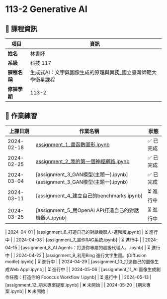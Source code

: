 # 113-2 Generative AI

## 📌 課程資訊
| 項目   | 資訊 |
|--------|------|
| **姓名** | 林書妤 |
| **系級** | 科技 117 |
| **課程名稱** | 生成式AI：文字與圖像生成的原理與實務_國立臺灣師範大學衛星課程 |
| **修課學期** | 113-2 |  

## 📝 作業練習
| 上課日期  | 作業名稱 | 狀態 |
|-----------|------------------------------|--------|
| 2024-02-18 | [assignment_1_畫函數圖形.ipynb](assignment_1_畫函數圖形.ipynb) | ✅ 已完成 |
| 2024-02-25 | [assignment_2_我的第一個神經網路.ipynb](assignment_2_我的第一個神經網路.ipynb) | ✅ 已完成 |
| 2024-03-04 | [assignment_3_GAN模型(主題一).ipynb] (assignment_3_GAN模型(主題一).ipynb)| ✅ 已完成 |
| 2024-03-11 | [assignment_4_建立自己的benchmarks.ipynb] | ⏳ 進行中 |
| 2024-03-25 | [assignment_5_用OpenAI API打造自己的對話機器人.ipynb] | ⏳ 進行中 |

| 2024-04-01 | [assignment_6_打造自己的對話機器人-進階版.ipynb] | ⏳ 進行中 |
| 2024-04-08 | [assignment_7_實作RAG系統.ipynb] | ⏳ 進行中 |
| 2024-04-15 | [assignment_8_AI Agents：打造你專屬的超級代理人。.ipynb] | ⏳ 進行中 |
| 2024-04-22 | [assignment_9_利用Bing 進行文字生圖。(Diffusion modle).ipynb] | ⏳ 進行中 |
| 2024-04-29 | [assignment_10_打造自己的圖像生成Web App!.ipynb] | ⏳ 進行中 |
| 2024-05-06 | [assignment_11_AI 圖像生成創作任務：打造你的 Fooocus Workflow !.ipynb] | ⏳ 進行中 |
| 2024-05-13 | [assignment_12_期末專案提案.ipynb] | ❌ 未開始 |
| 2024-05-20 | [期末專案.ipynb] | ❌ 未開始 |

